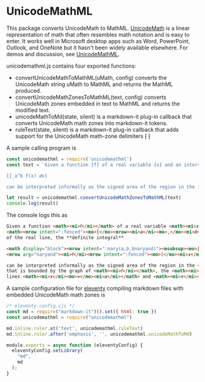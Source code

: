 ﻿# UnicodeMathML

This package converts UnicodeMath to MathML. [UnicodeMath](https://www.unicode.org/notes/tn28/UTN28-PlainTextMath-v3.3.pdf)
is a linear representation of math that often resembles math notation and is easy
to enter. It works well in Microsoft desktop apps such as Word, PowerPoint, Outlook,
and OneNote but it hasn't been widely available elsewhere. For demos and discussion,
see [UnicodeMathML](https://murrayiii.github.io/UnicodeMathML/playground/).

unicodemathml.js contains four exported functions:

- convertUnicodeMathToMathML(uMath, config) converts the UnicodeMath string uMath to MathML and returns the MathML produced.
- convertUnicodeMathZonesToMathML(text, config) converts UnicodeMath zones embedded in text to MathML and returns the modified text.
- unicodeMathToMd(state, silent) is a markdown-it plug-in callback that converts UnicodeMath math zones into markdown-it tokens.
- ruleText(state, silent) is a markdown-it plug-in callback that adds support for the UnicodeMath math-zone delimiters ⁅ ⁆

A sample calling program is
```javascript
const unicodemathml = require('unicodemathml')
const text = `Given a function ⁅f⁆ of a real variable ⁅x⁆ and an interval ⁅[a, b]⁆ of the real line, the **definite integral**

⁅∫_a^b f(x) ⅆx⁆

can be interpreted informally as the signed area of the region in the ⁅xy⁆-plane that is bounded by the graph of ⁅f⁆, the ⁅x⁆-axis and the vertical lines ⁅x = a⁆ and ⁅x = b⁆.`

let result = unicodemathml.convertUnicodeMathZonesToMathML(text)
console.log(result)
```
The console logs this as
```html
Given a function <math><mi>𝑓</mi></math> of a real variable <math><mi>𝑥</mi></math> and an interval
<math><mrow intent=":fenced"><mo>[</mo><mrow><mi>𝑎</mi><mo>,</mo><mi>𝑏</mi></mrow><mo>]</mo></mrow></math>
of the real line, the **definite integral**

<math display="block"><mrow intent=":nary(𝑎,𝑏,$naryand)"><msubsup><mo>∫</mo><mi>𝑎</mi><mi>𝑏</mi></msubsup>
<mrow arg="naryand"><mi>𝑓</mi><mrow intent=":fenced"><mo>(</mo><mi>𝑥</mi><mo>)</mo></mrow><mi intent="ⅆ">𝑑</mi><mi>𝑥</mi></mrow></mrow></math>

can be interpreted informally as the signed area of the region in the <math><mi>𝑥</mi><mi>𝑦</mi></math>-plane
that is bounded by the graph of <math><mi>𝑓</mi></math>, the <math><mi>𝑥</mi></math>-axis and the vertical
lines <math><mi>𝑥</mi><mo>=</mo><mi>𝑎</mi></math> and <math><mi>𝑥</mi><mo>=</mo><mi>𝑏</mi></math>.
```
A sample configuration file for [eleventy](https://www.11ty.dev/) compiling markdown files with embedded UnicodeMath math zones is
```javascript
/* eleventy.config.cjs */
const md = require("markdown-it")().set({ html: true })
const unicodemathml = require("unicodemathml")

md.inline.ruler.at('text', unicodemathml.ruleText)
md.inline.ruler.after('emphasis', '', unicodemathml.unicodeMathToMd)

module.exports = async function (eleventyConfig) {
  eleventyConfig.setLibrary(
    "md", 
    md
  );
}
```
